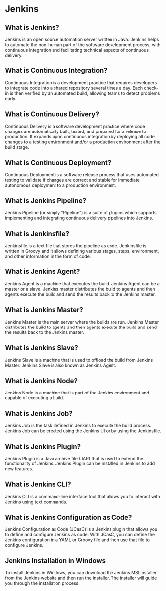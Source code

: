 # Jenkins

## What is Jenkins?

Jenkins is an open source automation server written in Java. Jenkins helps to automate the non-human part of the software development process, with continuous integration and facilitating technical aspects of continuous delivery.

## What is Continuous Integration?

Continuous Integration is a development practice that requires developers to integrate code into a shared repository several times a day. Each check-in is then verified by an automated build, allowing teams to detect problems early.

## What is Continuous Delivery?

Continuous Delivery is a software development practice where code changes are automatically built, tested, and prepared for a release to production. It expands upon continuous integration by deploying all code changes to a testing environment and/or a production environment after the build stage.

## What is Continuous Deployment?

Continuous Deployment is a software release process that uses automated testing to validate if changes are correct and stable for immediate autonomous deployment to a production environment.

## What is Jenkins Pipeline?

Jenkins Pipeline (or simply "Pipeline") is a suite of plugins which supports implementing and integrating continuous delivery pipelines into Jenkins.

## What is Jenkinsfile?

Jenkinsfile is a text file that stores the pipeline as code. Jenkinsfile is written in Groovy and it allows defining various stages, steps, environment, and other information in the form of code.

## What is Jenkins Agent?

Jenkins Agent is a machine that executes the build. Jenkins Agent can be a master or a slave. Jenkins master distributes the build to agents and then agents execute the build and send the results back to the Jenkins master.

## What is Jenkins Master?

Jenkins Master is the main server where the builds are run. Jenkins Master distributes the build to agents and then agents execute the build and send the results back to the Jenkins master.

## What is Jenkins Slave?

Jenkins Slave is a machine that is used to offload the build from Jenkins Master. Jenkins Slave is also known as Jenkins Agent.

## What is Jenkins Node?

Jenkins Node is a machine that is part of the Jenkins environment and capable of executing a build.

## What is Jenkins Job?

Jenkins Job is the task defined in Jenkins to execute the build process. Jenkins Job can be created using the Jenkins UI or by using the Jenkinsfile.

## What is Jenkins Plugin?

Jenkins Plugin is a Java archive file (JAR) that is used to extend the functionality of Jenkins. Jenkins Plugin can be installed in Jenkins to add new features.

## What is Jenkins CLI?

Jenkins CLI is a command-line interface tool that allows you to interact with Jenkins using text commands.

## What is Jenkins Configuration as Code?

Jenkins Configuration as Code (JCasC) is a Jenkins plugin that allows you to define and configure Jenkins as code. With JCasC, you can define the Jenkins configuration in a YAML or Groovy file and then use that file to configure Jenkins.

## Jenkins Installation in Windows

To install Jenkins in Windows, you can download the Jenkins MSI installer from the Jenkins website and then run the installer. The installer will guide you through the installation process.
